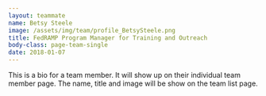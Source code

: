 ```yaml
---
layout: teammate
name: Betsy Steele
image: /assets/img/team/profile_BetsySteele.png
title: FedRAMP Program Manager for Training and Outreach
body-class: page-team-single
date: 2018-01-07
---
```

This is a bio for a team member. It will show up on their individual team member page. The name, title and image will be show on the team list page.
